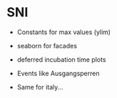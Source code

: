# SNI

- Constants for max values (ylim)
- seaborn for facades

- deferred incubation time plots
- Events like Ausgangsperren

- Same for italy...